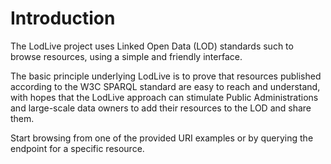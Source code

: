 Introduction
============

The LodLive project uses Linked Open Data (LOD) standards such to browse resources, using a simple and friendly interface.

The basic principle underlying LodLive is to prove that resources published according to the W3C SPARQL standard are easy to reach and understand, with hopes that the LodLive approach can stimulate Public Administrations and large-scale data owners to add their resources to the LOD and share them.

Start browsing from one of the provided URI examples or by querying the endpoint for a specific resource.









